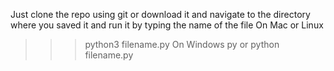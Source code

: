 Just clone the repo using git or download it and navigate to the directory where you saved it and run it by typing the name of the file
On Mac or Linux 
>>> python3 filename.py
On Windows
>>> py or python filename.py
